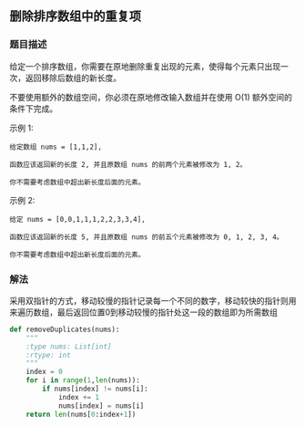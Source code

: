 ## 删除排序数组中的重复项

### 题目描述

给定一个排序数组，你需要在原地删除重复出现的元素，使得每个元素只出现一次，返回移除后数组的新长度。

不要使用额外的数组空间，你必须在原地修改输入数组并在使用 O(1) 额外空间的条件下完成。

示例 1:
```
给定数组 nums = [1,1,2], 

函数应该返回新的长度 2, 并且原数组 nums 的前两个元素被修改为 1, 2。 

你不需要考虑数组中超出新长度后面的元素。
```

示例 2:
```
给定 nums = [0,0,1,1,1,2,2,3,3,4],

函数应该返回新的长度 5, 并且原数组 nums 的前五个元素被修改为 0, 1, 2, 3, 4。

你不需要考虑数组中超出新长度后面的元素。
```

### 解法
采用双指针的方式，移动较慢的指针记录每一个不同的数字，移动较快的指针则用来遍历数组，最后返回位置0到移动较慢的指针处这一段的数组即为所需数组

```python
def removeDuplicates(nums):
    """
    :type nums: List[int]
    :rtype: int
    """
    index = 0
    for i in range(1,len(nums)):
        if nums[index] != nums[i]:
            index += 1
            nums[index] = nums[i]
    return len(nums[0:index+1])

```